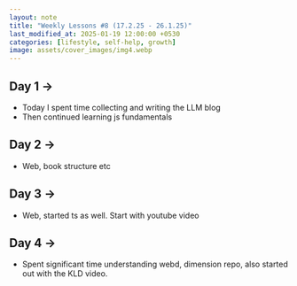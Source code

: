 ```yaml
---
layout: note
title: "Weekly Lessons #8 (17.2.25 - 26.1.25)"
last_modified_at: 2025-01-19 12:00:00 +0530
categories: [lifestyle, self-help, growth]
image: assets/cover_images/img4.webp
---
```



## Day 1 ->

- Today I spent time collecting and writing the LLM blog
- Then continued learning js fundamentals

## Day 2 -> 

- Web, book structure etc

## Day 3 ->

- Web, started ts as well. Start with youtube video


## Day 4 -> 

- Spent significant time understanding webd, dimension repo, also started out with the KLD video.